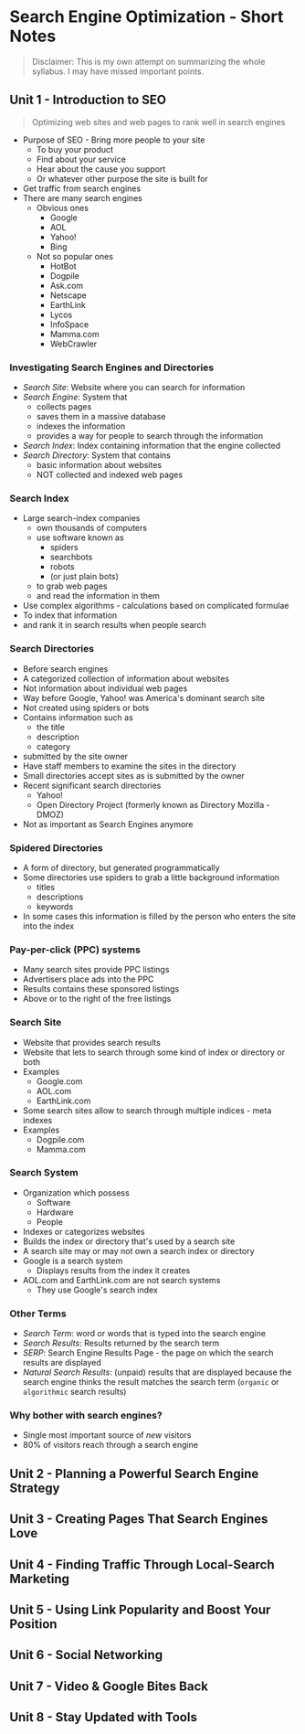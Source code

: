 # Search Engine Optimization - Short Notes
> Disclaimer: This is my own attempt on summarizing the whole syllabus. I may have missed important points.

## Unit 1 - Introduction to SEO

> Optimizing web sites and web pages to rank well in search engines

- Purpose of SEO - Bring more people to your site
    - To buy your product
    - Find about your service
    - Hear about the cause you support
    - Or whatever other purpose the site is built for
- Get traffic from search engines
- There are many search engines
    - Obvious ones
        - Google
        - AOL
        - Yahoo!
        - Bing
    - Not so popular ones
        - HotBot
        - Dogpile
        - Ask.com
        - Netscape
        - EarthLink
        - Lycos
        - InfoSpace
        - Mamma.com
        - WebCrawler

### Investigating Search Engines and Directories
- _Search Site_: Website where you can search for information
- _Search Engine_: System that
    - collects pages
    - saves them in a massive database
    - indexes the information
    - provides a way for people to search through the information
- _Search Index_: Index containing information that the engine collected
- _Search Directory_: System that contains
    - basic information about websites
    - NOT collected and indexed web pages

### Search Index
- Large search-index companies
    - own thousands of computers
    - use software known as
        - spiders
        - searchbots
        - robots
        - (or just plain bots)
    - to grab web pages
    - and read the information in them
- Use complex algorithms - calculations based on complicated formulae
- To index that information
- and rank it in search results when people search

### Search Directories
- Before search engines
- A categorized collection of information about websites
- Not information about individual web pages
- Way before Google, Yahoo! was America's dominant search site
- Not created using spiders or bots
- Contains information such as
    - the title
    - description
    - category
- submitted by the site owner
- Have staff members to examine the sites in the directory
- Small directories accept sites as is submitted by the owner
- Recent significant search directories
    - Yahoo!
    - Open Directory Project (formerly known as Directory Mozilla - DMOZ)
- Not as important as Search Engines anymore

### Spidered Directories
- A form of directory, but generated programmatically
- Some directories use spiders to grab a little background information
    - titles
    - descriptions
    - keywords
- In some cases this information is filled by the person who enters the site into the index

### Pay-per-click (PPC) systems
- Many search sites provide PPC listings
- Advertisers place ads into the PPC
- Results contains these sponsored listings
- Above or to the right of the free listings

### Search Site
- Website that provides search results
- Website that lets to search through some kind of index or directory or both
- Examples
    - Google.com
    - AOL.com
    - EarthLink.com
- Some search sites allow to search through multiple indices - meta indexes
- Examples
    - Dogpile.com
    - Mamma.com

### Search System
- Organization which possess
    - Software
    - Hardware
    - People
- Indexes or categorizes websites
- Builds the index or directory that's used by a search site
- A search site may or may not own a search index or directory
- Google is a search system
    - Displays results from the index it creates
- AOL.com and EarthLink.com are not search systems
    - They use Google's search index

### Other Terms
- _Search Term_: word or words that is typed into the search engine
- _Search Results_: Results returned by the search term
- _SERP_: Search Engine Results Page - the page on which the search results are displayed
- _Natural Search Results_: (unpaid) results that are displayed because the search engine thinks the result matches the search term (`organic` or `algorithmic` search results)

### Why bother with search engines?
- Single most important source of _new_ visitors
- 80% of visitors reach through a search engine

## Unit 2 - Planning a Powerful Search Engine Strategy
## Unit 3 - Creating Pages That Search Engines Love
## Unit 4 - Finding Traffic Through Local-Search Marketing
## Unit 5 - Using Link Popularity and Boost Your Position
## Unit 6 - Social Networking
## Unit 7 - Video & Google Bites Back
## Unit 8 - Stay Updated with Tools